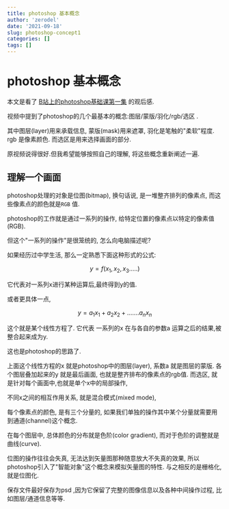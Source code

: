 ```yaml
---
title: photoshop 基本概念
author: 'zerodel'
date: '2021-09-18'
slug: photoshop-concept1
categories: []
tags: []
---
```



# photoshop 基本概念

本文是看了 [B站上的photoshop基础课第一集](https://www.bilibili.com/video/BV1B7411H7UX) 的观后感. 


视频中提到了photoshop的几个最基本的概念:图层/蒙版/羽化/rgb/选区 . 

其中图层(layer)用来承载信息, 蒙版(mask)用来遮罩, 羽化是笔触的"柔软"程度. rgb 是像素颜色. 而选区是用来选择画面的部分. 


原视频说得很好.但我希望能够按照自己的理解, 将这些概念重新阐述一遍. 


## 理解一个画面  ##

photoshop处理的对象是位图(bitmap), 换句话说, 是一堆整齐排列的像素点, 而这些像素点的颜色就是`RGB` 值. 

photoshop的工作就是通过一系列的操作, 给特定位置的像素点以特定的像素值(RGB). 


但这个"一系列的操作"是很笼统的, 怎么向电脑描述呢?

如果经历过中学生活, 那么一定熟悉下面这种形式的公式: 

$$ y = f(x_1,x_2,x_3 .....) $$

它代表对一系列x进行某种运算后,最终得到y的值. 

或者更具体一点, 

$$ y = a_1 x_1 + a_2 x_2 + ....... a_n x_n  $$

这个就是某个线性方程了. 它代表 一系列的x 在与各自的参数a 运算之后的结果,被整合起来成为y. 

这也是photoshop的思路了. 

上面这个线性方程的x 就是photoshop中的图层(layer), 系数a 就是图层的蒙版. 各个图层叠加起来的y 就是最后画面, 也就是整齐排布的像素点的rgb值. 
而选区, 就是针对每个画面中,也就是单个x中的局部操作, 

不同x之间的相互作用关系, 就是混合模式(mixed mode), 

每个像素点的颜色, 是有三个分量的, 如果我们单独的操作其中某个分量就需要用到通道(channel)这个概念. 


在每个图层中, 总体颜色的分布就是色阶(color gradient), 而对于色阶的调整就是 曲线(curve). 


位图的操作往往会失真, 无法达到矢量图那种随意放大不失真的效果, 所以photoshop引入了"智能对象"这个概念来模拟矢量图的特性. 
与之相反的是栅格化, 就是位图化. 



保存文件最好保存为psd ,因为它保留了完整的图像信息以及各种中间操作过程, 比如图层/通道信息等等.












